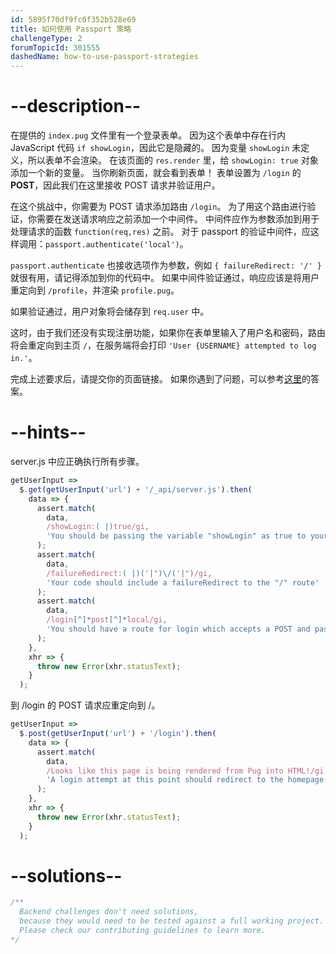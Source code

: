 ```yaml
---
id: 5895f70df9fc0f352b528e69
title: 如何使用 Passport 策略
challengeType: 2
forumTopicId: 301555
dashedName: how-to-use-passport-strategies
---
```


# --description--

在提供的 `index.pug` 文件里有一个登录表单。 因为这个表单中存在行内 JavaScript 代码 `if showLogin`，因此它是隐藏的。 因为变量 `showLogin` 未定义，所以表单不会渲染。 在该页面的 `res.render` 里，给 `showLogin: true` 对象添加一个新的变量。 当你刷新页面，就会看到表单！ 表单设置为 `/login` 的 **POST**，因此我们在这里接收 POST 请求并验证用户。

在这个挑战中，你需要为 POST 请求添加路由 `/login`。 为了用这个路由进行验证，你需要在发送请求响应之前添加一个中间件。 中间件应作为参数添加到用于处理请求的函数 `function(req,res)` 之前。 对于 passport 的验证中间件，应这样调用：`passport.authenticate('local')`。

`passport.authenticate` 也接收选项作为参数，例如 `{ failureRedirect: '/' }` 就很有用，请记得添加到你的代码中。 如果中间件验证通过，响应应该是将用户重定向到 `/profile`，并渲染 `profile.pug`。

如果验证通过，用户对象将会储存到 `req.user` 中。

这时，由于我们还没有实现注册功能，如果你在表单里输入了用户名和密码，路由将会重定向到主页 `/`，在服务端将会打印 `'User {USERNAME} attempted to log in.'`。

完成上述要求后，请提交你的页面链接。 如果你遇到了问题，可以参考[这里](https://gist.github.com/camperbot/7ad011ac54612ad53188b500c5e99cb9)的答案。

# --hints--

server.js 中应正确执行所有步骤。

```js
getUserInput =>
  $.get(getUserInput('url') + '/_api/server.js').then(
    data => {
      assert.match(
        data,
        /showLogin:( |)true/gi,
        'You should be passing the variable "showLogin" as true to your render function for the homepage'
      );
      assert.match(
        data,
        /failureRedirect:( |)('|")\/('|")/gi,
        'Your code should include a failureRedirect to the "/" route'
      );
      assert.match(
        data,
        /login[^]*post[^]*local/gi,
        'You should have a route for login which accepts a POST and passport.authenticates local'
      );
    },
    xhr => {
      throw new Error(xhr.statusText);
    }
  );
```

到 /login 的 POST 请求应重定向到 /。

```js
getUserInput =>
  $.post(getUserInput('url') + '/login').then(
    data => {
      assert.match(
        data,
        /Looks like this page is being rendered from Pug into HTML!/gi,
        'A login attempt at this point should redirect to the homepage since we do not have any registered users'
      );
    },
    xhr => {
      throw new Error(xhr.statusText);
    }
  );
```

# --solutions--

```js
/**
  Backend challenges don't need solutions, 
  because they would need to be tested against a full working project. 
  Please check our contributing guidelines to learn more.
*/
```
